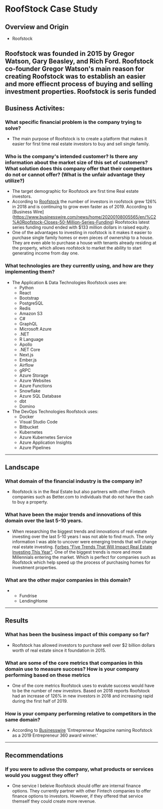 # RoofStock Case Study

## Overview and Origin

* Roofstock

Roofstock was founded in 2015 by Gregor Watson, Gary Beasley, and Rich Ford. Roofstock co-founder Gregor Watson's main reason for creating Roofstock was to establish an easier and more effiecnt process of buying and selling investment properties. Roofstock is seris funded
---
## Business Activites: 

###  What specific financial problem is the company trying to solve?
+ The main purpose of Roofstock is to create a platform that makes it easier for first time real estate investors to buy and sell single family.
###  Who is the company's intended customer? Is there any information about the market size of this set of customers? What solution does this company offer that their competitors do not or cannot offer? (What is the unfair advantage they utilize?)
+ The target demographic for Roofstock are first time Real estate investors. 
+ According to [Roofstock](https://learn.roofstock.com/press/roofstock-doubles-investor-base) the number of investors in roofstock grew 126% in 2018 and is continuing to grow even faster as of 2019. According to [Business Wire] (https://www.businesswire.com/news/home/20200108005565/en/%C2%A0Roofstock-Closes-50-Million-Series-Funding) Roofstocks latest series funding round ended with $133 million dollars in raised equity. 
+ One of the advantages to investing in roofstock is it makes it easier to purchase single family homes or even pieces of ownership to a house. They are even able to purchase a house with tenants already residing at the property, which allows roofstock to market the ability to start generating income from day one. 
###  What technologies are they currently using, and how are they implementing them? 
* The Application & Data Technologies Roofstock uses are:
	+ Python
	+ React
	+ Bootstrap
	+ PostgreSQL
	+ Redis
	+ Amazon S3
	+ C#
	+ GraphQL
	+ Microsoft Azure
	+ .NET
	+ R Language
	+ Apollo
	+ .NET Core
	+ Next.js
	+ Ember.js
	+ Airflow
	+ gRPC
	+ Azure Storage
	+ Azure Websites
	+ Azure Functions
	+ Snowflake
	+ Azure SQL Database
	+ dbt
	+ Domino
* The DevOps Technologies Roofstock uses: 
	+ Docker
	+ Visual Studio Code
	+ Bitbucket
	+ Kubernetes
	+ Azure Kubernetes Service
	+ Azure Application Insights
	+ Azure Pipelines
---
## Landscape

### What domain of the financial industry is the company in?
* Roofstock is in the Real Estate but also partners with other Fintech companies such as Better.com to individuals that do not have the cash to buy a property.
### What have been the major trends and innovations of this domain over the last 5-10 years.
* When researching the biggest trends and innovations of real estate investing over the last 5-10 years I was not able to find much. The only information I was able to uncover were emerging trends that will change real estate investing. [Forbes "Five Trends That Will Impact Real Estate Investing This Year"](https://www.forbes.com/sites/forbesrealestatecouncil/2019/03/19/five-trends-that-will-impact-real-estate-investing-this-year/#3387315a1915). One of the biggest trends is more and more Millennials entering the market. Which is perfect for companies such as Roofstock which help speed up the process of purchasing homes for investment properties. 
### What are the other major companies in this domain?
*	+ Fundrise
	+ LendingHome
---
## Results

### What has been the business impact of this company so far?
* Roofstock has allowed investors to purchase well over $2 billion dollars worth of real estate since it foundation in 2015.
### What are some of the core metrics that companies in this domain use to measure success? How is your company performing based on these metrics
* One of the core metrics Roofstock uses to evalute success would have to be the number of new investors. Based on 2018 reports Roofstock had an increase of 126% in new investors in 2018 and increasing rapid during the first half of 2019.
### How is your company performing relative to competitors in the same domain?
 * According to [Businesswire](https://www.businesswire.com/news/home/20191217005552/en/Roofstock-Surpasses-2-Billion-Property-Transactions-Increases) 'Entrepreneur Magazine naming Roofstock as a 2019 Entrepreneur 360 award winner.' 
---
## Recommendations

### If you were to adivse the company, what products or services would you suggest they offer?
* One service I beleive Roofstock should offer are internal finance options. They currently partner with other Fintech companies to offer finance options to investors. However, if they offered that service themself they could create more revenue.
